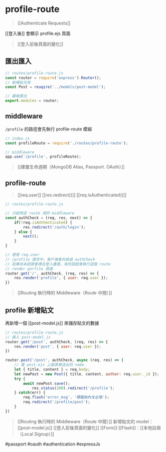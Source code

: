 # profile-route
>[[Authenticate Requests]]

[[登入後]] 會顯示 profile.ejs 頁面

>[[登入前後頁面的變化]]
## 匯出匯入
```js
// routes/profile-route.js
const router = require('express').Router();
// 新增貼文用
const Post = reuqire('../models/post-model');
```

```js
// 最後匯出
export.modules = router;
```
## middleware
`/profile` 的路徑會先執行 profile-route 模組
```js
// index.js
const profileRoute = require('./routes/profile-route');

// middleware
app.use('/profile', profileRoute);
```
>[[建置生命週期（MongoDB Atlas, Passport. OAuth）]]

## profile-route
>[[req.user]]
>[[res.redirect()]]
>[[req.isAuthenticated()]]
```js
// routes/profile-route.js

// 只給特定 route 用的 middleware 
const authCheck = (req, res, next) => {
	if(!req.isAUthenticated) {
		res.redirect('/auth/login');
	} else {
		next();
	}
}

// 使用 req.user
// /profile 請求中，客戶端會先經過 authCheck
// 如果尚未認證會導去登入畫面，有的話就會執行這個 route
// render porfile 頁面
router.get('/', authCheck, (req, res) => {
	res.render('profile', { user: req.user });
})
```
>[[Routing 執行時的 Middleware（Route 中間）]]

## profile 新增貼文
再新增一個 [[post-model.js]] 來儲存貼文的數據
```js
// routes/profile-route.js
// 匯入 post-model.js
router.get('/post', authCheck, (req, res) => {
	res.render('post', { user: req.user });
})

router.post('/post', authCheck, async (req, res) => {
	// 看 post.ejs 上面表單送出的 name
	let { title, content } = req.body;
	let newPost = new Post({ title, content, author: req.user._id });
	try {
		await newPost.save();
			res.status(200).redirect('/profile');
	} catch(err) {
		req.flash('error_msg', '標題與內文必填');
		req.redirect('/profile/post');
	}
})

```
>[[Routing 執行時的 Middleware（Route 中間）]]
>新增貼文的 model：[[post-model.js]]
>[[登入前後頁面的變化]]
>[[Form]]
>[[Flash]]：[[本地註冊（Local Signup）]]

#passport #oauth #authentication #expressJs